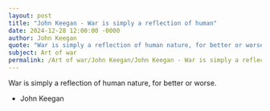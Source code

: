 ```yaml
---
layout: post
title: "John Keegan - War is simply a reflection of human"
date: 2024-12-28 12:00:00 -0000
author: John Keegan
quote: "War is simply a reflection of human nature, for better or worse."
subject: Art of war
permalink: /Art of war/John Keegan/John Keegan - War is simply a reflection of human
---
```


War is simply a reflection of human nature, for better or worse.

- John Keegan
